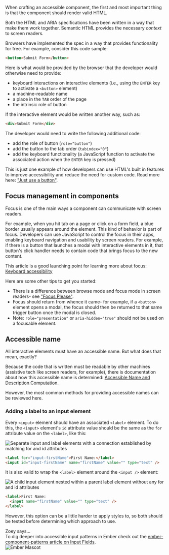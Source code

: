 When crafting an accessible component, the first and most important thing is that the component should render valid HTML. 

Both the HTML and ARIA specifications have been written in a way that make them work together. Semantic HTML provides the necessary _context_ to screen readers.

Browsers have implemented the spec in a way that provides functionality for free. 
For example, consider this code sample: 

```html
<button>Submit Form</button>
```

Here is what would be provided by the browser that the developer would otherwise need to provide: 

- keyboard interactions on interactive elements (i.e., using the `ENTER` key to activate a `<button>` element)
- a machine-readable name 
- a place in the `TAB` order of the page
- the intrinsic role of button 

If the interactive element would be written another way, such as: 

```html
<div>Submit Form</div>
```

The developer would need to write the following additional code: 

- add the role of button (`role="button"`)
- add the button to the tab order (`tabindex="0"`)
- add the keyboard functionality (a JavaScript function to activate the associated action when the `ENTER` key is pressed)

This is just one example of how developers can use HTML's built in features to improve accessibility and reduce the need for custom code. Read more here: ["Just use a button"](https://developer.paciellogroup.com/blog/2011/04/html5-accessibility-chops-just-use-a-button/).

## Focus management in components

Focus is one of the main ways a component can communicate with screen readers.

For example, when you hit tab on a page or click on a form field, a blue border usually appears around the element. This kind of behavior is part of focus.
Developers can use JavaScript to control the focus in their apps, enabling keyboard navigation and usability by screen readers.
For example, if there is a button that launches a modal with interactive elements in it, that button's click handler needs to contain code that brings focus to the new content.

This article is a good launching point for learning more about focus: [Keyboard accessibility](https://webaim.org/techniques/keyboard/)

Here are some other tips to get you started:

- There is a difference between browse mode and focus mode in screen readers- see ["Focus Please"](https://codepen.io/melsumner/live/ZJeYoP).
- Focus should return from whence it came- for example, if a `<button>` element opens a modal, the focus should then be returned to that same trigger button once the modal is closed. 
- Note: `role="presentation"` or `aria-hidden="true"` should not be used on a focusable element.


## Accessible name

All interactive elements must have an accessible name. But what does that mean, exactly? 

Because the code that is written must be readable by other machines (assistive tech like screen readers, for example), there is documentation about how this accessible name is determined: [Accessible Name and Description Computation](https://www.w3.org/TR/accname-1.1/). 

However, the most common methods for providing accessible names can be reviewed here. 

### Adding a label to an input element

Every `<input>` element should have an associated `<label>` element. To do this, the `<input>` element's `id` attribute value should be the same as the `for` attribute value on the `<label>`, like this:

![Separate input and label elements with a connection established by matching for and id attributes](/images/accessibility/component-considerations/input-for-id.png)

```html
<label for="input-firstName">First Name:</label>
<input id="input-firstName" name="firstName" value="" type="text" />
```

It is also valid to wrap the `<label>` element around the `<input />` element: 

![A child input element nested within a parent label element without any for and id attributes](/images/accessibility/component-considerations/input-nested.png)

```html
<label>First Name:
  <input name="firstName" value="" type="text" />
</label>
```

However, this option can be a little harder to apply styles to, so both should be tested before determining which approach to use. 

<div class="cta">
  <div class="cta-note">
    <div class="cta-note-body">
      <div class="cta-note-heading">Zoey says...</div>
      <div class="cta-note-message">
To dig deeper into accessible input patterns in Ember check out the <a href="https://emberjs-1.gitbook.io/ember-component-patterns/form-components/input">ember-component-patterns article on Input Fields</a>.
      </div>
    </div>
    <img src="/images/mascots/zoey.png" role="presentation" alt="Ember Mascot">
  </div>
</div>
